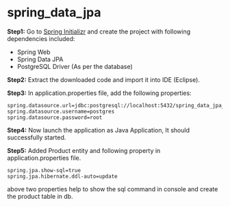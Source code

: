 # spring_data_jpa

**Step1:** Go to [Spring Initializr](https://start.spring.io/) and create the project with following dependencies included: 
- Spring Web
- Spring Data JPA
- PostgreSQL Driver (As per the database)


**Step2:** Extract the downloaded code and import it into IDE (Eclipse).


**Step3:** In application.properties file, add the following properties: 

```
spring.datasource.url=jdbc:postgresql://localhost:5432/spring_data_jpa_demo
spring.datasource.username=postgres
spring.datasource.password=root
```


**Step4:** Now launch the application as Java Application, It should successfully started.


**Step5:** Added Product entity and following property in application.properties file. 

```
spring.jpa.show-sql=true
spring.jpa.hibernate.ddl-auto=update
```

above two properties help to show the sql command in console and create the product table in db.


